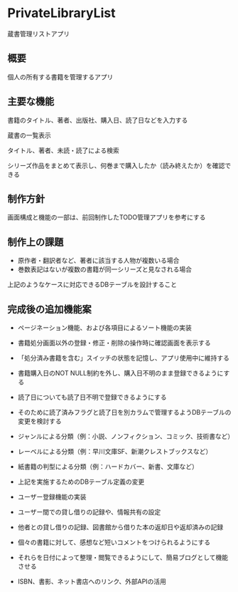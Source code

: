 # PrivateLibraryList
蔵書管理リストアプリ

## 概要
個人の所有する書籍を管理するアプリ

## 主要な機能
書籍のタイトル、著者、出版社、購入日、読了日などを入力する

蔵書の一覧表示

タイトル、著者、未読・読了による検索

シリーズ作品をまとめて表示し、何巻まで購入したか（読み終えたか）を確認できる

## 制作方針
画面構成と機能の一部は、前回制作したTODO管理アプリを参考にする

## 制作上の課題
- 原作者・翻訳者など、著者に該当する人物が複数いる場合
- 巻数表記はないが複数の書籍が同一シリーズと見なされる場合
 
上記のようなケースに対応できるDBテーブルを設計すること

## 完成後の追加機能案
- ページネーション機能、および各項目によるソート機能の実装
- 書籍処分画面以外の登録・修正・削除の操作時に確認画面を表示する
- 「処分済み書籍を含む」スイッチの状態を記憶し、アプリ使用中に維持する

- 書籍購入日のNOT NULL制約を外し、購入日不明のまま登録できるようにする
- 読了日についても読了日不明で登録できるようにする
- そのために読了済みフラグと読了日を別カラムで管理するようDBテーブルの変更を検討する

- ジャンルによる分類（例：小説、ノンフィクション、コミック、技術書など）
- レーベルによる分類（例：早川文庫SF、新潮クレストブックスなど）
- 紙書籍の判型による分類（例：ハードカバー、新書、文庫など）
- 上記を実施するためのDBテーブル定義の変更

- ユーザー登録機能の実装
- ユーザー間での貸し借りの記録や、情報共有の設定
- 他者との貸し借りの記録、図書館から借りた本の返却日や返却済みの記録

- 個々の書籍に対して、感想など短いコメントをつけられるようにする
- それらを日付によって整理・閲覧できるようにして、簡易ブログとして機能させる

- ISBN、書影、ネット書店へのリンク、外部APIの活用
